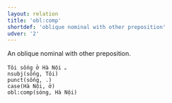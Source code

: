 ```yaml
---
layout: relation
title: 'obl:comp'
shortdef: 'oblique nominal with other preposition'
udver: '2'
---
```


An oblique nominal with other preposition.

~~~ sdparse
Tôi sống ở Hà Nội 。
nsubj(sống, Tôi)
punct(sống, .)
case(Hà Nội, ở)
obl:comp(sóng, Hà Nội)
~~~

<!-- Interlanguage links updated Po lis 14 15:35:39 CET 2022 -->
